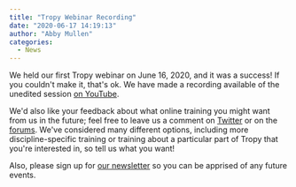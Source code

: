 ```yaml
---
title: "Tropy Webinar Recording"
date: "2020-06-17 14:19:13"
author: "Abby Mullen"
categories:
  - News
---
```


We held our first Tropy webinar on June 16, 2020, and it was a success! If you couldn't make it, that's ok. We have made a recording available of the unedited session [on YouTube](https://youtu.be/jWjP90EWHkQ).

We'd also like your feedback about what online training you might want from us in the future; feel free to leave us a comment on [Twitter](https://twitter.com/tropy) or on the [forums](https://forums.tropy.org/). We've considered many different options, including more discipline-specific training or training about a particular part of Tropy that you're interested in, so tell us what you want!

Also, please sign up for [our newsletter](https://buttondown.email/tropy) so you can be apprised of any future events.
